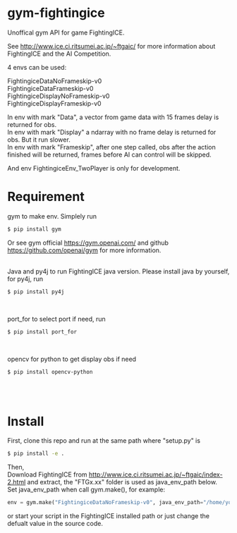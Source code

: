 # gym-fightingice

Unoffical gym API for game FightingICE.


See http://www.ice.ci.ritsumei.ac.jp/~ftgaic/ for more information about FightingICE and the AI Competition.

4 envs can be used:

FightingiceDataNoFrameskip-v0 <br />
FightingiceDataFrameskip-v0 <br />
FightingiceDisplayNoFrameskip-v0 <br />
FightingiceDisplayFrameskip-v0

In env with mark "Data", a vector from game data with 15 frames delay is returned for obs. <br />
In env with mark "Display" a ndarray with no frame delay is returned for obs. But it run slower. <br />
In env with mark "Frameskip", after one step called, obs after the action finished will be returned, frames before AI can control will be skipped. <br />

And env FightingiceEnv_TwoPlayer is only for development.

# Requirement

gym to make env. Simplely run
```bash
$ pip install gym
```
Or see gym official https://gym.openai.com/ and github https://github.com/openai/gym for more information.
<br /><br />

Java and py4j to run FightingICE java version. Please install java by yourself, for py4j, run
```bash
$ pip install py4j
``` 
<br />

port_for to select port if need, run
```bash
$ pip install port_for
``` 
<br />

opencv for python to get display obs if need
```bash
$ pip install opencv-python
``` 
<br /><br />

# Install
First, clone this repo and run at the same path where "setup.py" is
```bash
$ pip install -e .
```
Then, <br />
Download FightingICE from http://www.ice.ci.ritsumei.ac.jp/~ftgaic/index-2.html and extract, the "FTGx.xx" folder is used as java_env_path below. <br />
Set java_env_path when call gym.make(), for example:
```python
env = gym.make("FightingiceDataNoFrameskip-v0", java_env_path="/home/your_user_name/FTG4.30")
``` 
or start your script in the FightingICE installed path or just change the defualt value in the source code.
